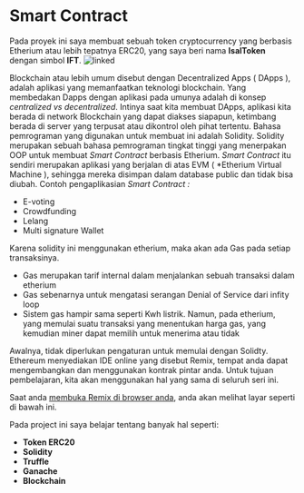 # Smart Contract 

Pada proyek ini saya membuat sebuah token cryptocurrency yang berbasis Etherium atau lebih tepatnya ERC20, yang saya beri nama **IsalToken** dengan simbol **IFT**.
![linked](https://user-images.githubusercontent.com/62064078/159146763-bad60e4e-9adf-4d34-943f-45f48fed274e.jpeg)

Blockchain atau lebih umum disebut dengan Decentralized Apps ( DApps ), adalah aplikasi yang memanfaatkan teknologi blockchain. Yang membedakan Dapps dengan aplikasi pada umunya adalah di konsep *centralized vs decentralized*. Intinya saat kita membuat DApps, aplikasi kita berada di network Blockchain yang dapat diakses siapapun, ketimbang berada di server yang terpusat atau dikontrol oleh pihat tertentu.
Bahasa pemrograman yang digunakan untuk membuat ini adalah Solidity. Solidity merupakan sebuah bahasa pemrograman tingkat tinggi yang menerpakan OOP untuk membuat *Smart Contract* berbasis Etherium.
*Smart Contract* itu sendiri merupakan aplikasi yang berjalan di atas EVM ( *Etherium Virtual Machine ), sehingga mereka disimpan dalam database public dan tidak bisa diubah.
Contoh pengaplikasian *Smart Contract :*

- E-voting
- Crowdfunding
- Lelang
- Multi signature Wallet

Karena solidity ini menggunakan etherium, maka akan ada Gas pada setiap transaksinya.

- Gas merupakan tarif internal dalam menjalankan sebuah transaksi dalam etherium
- Gas sebenarnya untuk mengatasi serangan Denial of Service dari infity loop
- Sistem gas hampir sama seperti Kwh listrik. Namun, pada etherium, yang memulai suatu transaksi yang menentukan harga gas, yang kemudian miner dapat memilih untuk menerima atau tidak

Awalnya, tidak diperlukan pengaturan untuk memulai dengan Solidty. Ethereum menyediakan IDE online yang disebut Remix, tempat anda dapat mengembangkan dan menggunakan kontrak pintar anda. Untuk tujuan pembelajaran, kita akan menggunakan hal yang sama di seluruh seri ini.

Saat anda [membuka Remix di browser anda](https://remix.ethereum.org/), anda akan melihat layar seperti di bawah ini.

Pada project ini saya belajar tentang banyak hal seperti:
- **Token ERC20**
- **Solidity**
- **Truffle**
- **Ganache**
- **Blockchain**

